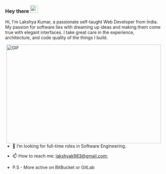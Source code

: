 ### Hey there <img src="https://media.giphy.com/media/hvRJCLFzcasrR4ia7z/giphy.gif" width="25px">

Hi, I'm Lakshya Kumar, a passionate self-taught Web Developer from India. My passion for software lies with dreaming up ideas and making them come true with elegant interfaces. I take great care in the experience, architecture, and code quality of the things I build.

  <img align="right" alt="GIF" src="https://github.com/abhisheknaiidu/abhisheknaiidu/blob/master/code.gif?raw=true" width="500" height="320" />
  
- 👯 I’m looking for full-time roles in Software Engineering.

- 📫 How to reach me: lakshyak983@gmail.com;

- P.S - More active on BitBucket or GitLab
<!--
**27lakshay/27lakshay** is a ✨ _special_ ✨ repository because its `README.md` (this file) appears on your GitHub profile.

Here are some ideas to get you started:

- 🔭 I’m currently working on ...
- 🌱 I’m currently learning ...
- 👯 I’m looking to collaborate on ...
- 🤔 I’m looking for help with ...
- 💬 Ask me about ...
- 📫 How to reach me: ...
- 😄 Pronouns: ...
- ⚡ Fun fact: ...
-->
